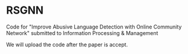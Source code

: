 # RSGNN
Code for "Improve Abusive Language Detection with Online Community Network" submitted to Information Processing &amp; Management

We will upload the code after the paper is accept.
